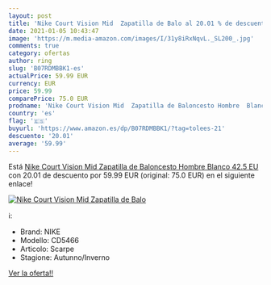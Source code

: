 ```yaml
---
layout: post
title: 'Nike Court Vision Mid  Zapatilla de Balo al 20.01 % de descuento'
date: 2021-01-05 10:43:47
image: 'https://m.media-amazon.com/images/I/31y8iRxNqvL._SL200_.jpg'
comments: true
category: ofertas
author: ring
slug: 'B07RDMBBK1-es'
actualPrice: 59.99 EUR
currency: EUR
price: 59.99
comparePrice: 75.0 EUR
prodname: 'Nike Court Vision Mid  Zapatilla de Baloncesto Hombre  Blanco  42.5 EU'
country: 'es'
flag: '🇪🇸'
buyurl: 'https://www.amazon.es/dp/B07RDMBBK1/?tag=tolees-21'
descuento: '20.01'
average: '59.99'
---
```


Está [Nike Court Vision Mid  Zapatilla de Baloncesto Hombre  Blanco  42.5 EU](https://www.amazon.es/dp/B07RDMBBK1/?tag=tolees-21) con 20.01 de descuento por 59.99 EUR (original: 75.0 EUR) en el siguiente enlace!

[![Nike Court Vision Mid  Zapatilla de Balo](https://m.media-amazon.com/images/I/31y8iRxNqvL._SL200_.jpg)](https://www.amazon.es/dp/B07RDMBBK1/?tag=tolees-21)

ℹ️:

- Brand: NIKE
- Modello: CD5466
- Articolo: Scarpe
- Stagione: Autunno/Inverno

[Ver la oferta!!](https://www.amazon.es/dp/B07RDMBBK1/?tag=tolees-21)
